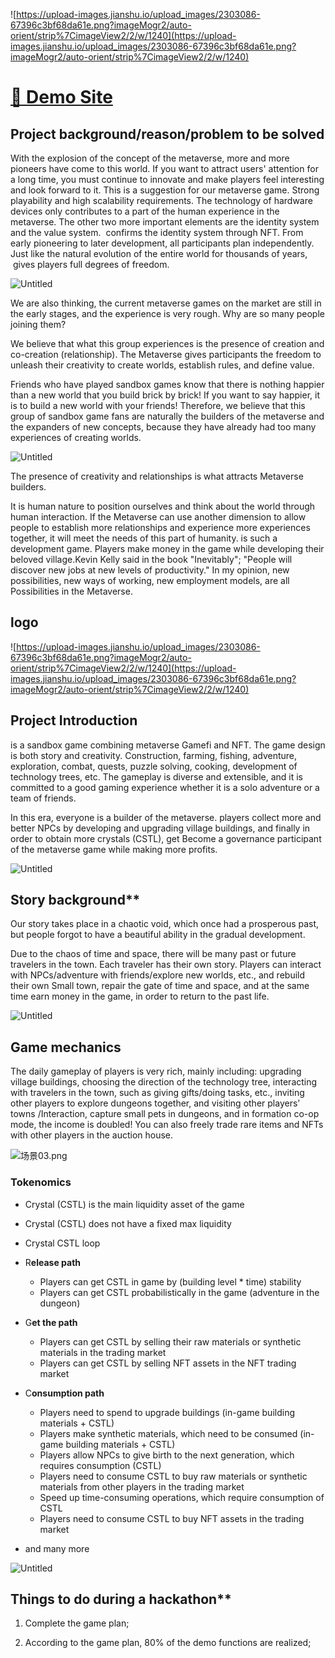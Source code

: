 
![https://upload-images.jianshu.io/upload_images/2303086-67396c3bf68da61e.png?imageMogr2/auto-orient/strip%7CimageView2/2/w/1240](https://upload-images.jianshu.io/upload_images/2303086-67396c3bf68da61e.png?imageMogr2/auto-orient/strip%7CimageView2/2/w/1240)

# [🔗 Demo Site ](https://h5.ylsd888.com/upload_res/test/chainGame/index.html) 

## **Project background/reason/problem to be solved**

With the explosion of the concept of the metaverse, more and more pioneers have come to this world. If you want to attract users' attention for a long time, you must continue to innovate and make players feel interesting and look forward to it. This is a suggestion for our metaverse game. Strong playability and high scalability requirements. The technology of hardware devices only contributes to a part of the human experience in the metaverse. The other two more important elements are the identity system and the value system. <warp gate> confirms the identity system through NFT. From early pioneering to later development, all participants plan independently. Just like the natural evolution of the entire world for thousands of years, <warp gate> gives players full degrees of freedom.

![Untitled](docs/scenes.png)

We are also thinking, the current metaverse games on the market are still in the early stages, and the experience is very rough. Why are so many people joining them?

We believe that what this group experiences is the presence of creation and co-creation (relationship). The Metaverse gives participants the freedom to unleash their creativity to create worlds, establish rules, and define value.

Friends who have played sandbox games know that there is nothing happier than a new world that you build brick by brick! If you want to say happier, it is to build a new world with your friends! Therefore, we believe that this group of sandbox game fans are naturally the builders of the metaverse and the expanders of new concepts, because they have already had too many experiences of creating worlds.

![Untitled](docs/scenes_1.png)

The presence of creativity and relationships is what attracts Metaverse builders.

It is human nature to position ourselves and think about the world through human interaction. If the Metaverse can use another dimension to allow people to establish more relationships and experience more experiences together, it will meet the needs of this part of humanity. <warp gate> is such a development game. Players make money in the game while developing their beloved village.Kevin Kelly said in the book "Inevitably"; "People will discover new jobs at new levels of productivity." In my opinion, new possibilities, new ways of working, new employment models, are all Possibilities in the Metaverse.

## **logo**

![https://upload-images.jianshu.io/upload_images/2303086-67396c3bf68da61e.png?imageMogr2/auto-orient/strip%7CimageView2/2/w/1240](https://upload-images.jianshu.io/upload_images/2303086-67396c3bf68da61e.png?imageMogr2/auto-orient/strip%7CimageView2/2/w/1240)

## **Project Introduction**

<warp gate>is a sandbox game combining metaverse Gamefi and NFT. The game design is both story and creativity. Construction, farming, fishing, adventure, exploration, combat, quests, puzzle solving, cooking, development of technology trees, etc. The gameplay is diverse and extensible, and it is committed to a good gaming experience whether it is a solo adventure or a team of friends.

In this era, everyone is a builder of the metaverse. <warp gate>players collect more and better NPCs by developing and upgrading village buildings, and finally in order to obtain more crystals (CSTL), get Become a governance participant of the metaverse game while making more profits.

![Untitled](docs/scenes_2.png)

## Story background**

Our story takes place in a chaotic void, which once had a prosperous past, but people forgot to have a beautiful ability in the gradual development.

Due to the chaos of time and space, there will be many past or future travelers in the town. Each traveler has their own story. Players can interact with NPCs/adventure with friends/explore new worlds, etc., and rebuild their own Small town, repair the gate of time and space, and at the same time earn money in the game, in order to return to the past life.

![Untitled](docs/scenes_3.png)

## Game mechanics

The daily gameplay of players is very rich, mainly including: upgrading village buildings, choosing the direction of the technology tree, interacting with travelers in the town, such as giving gifts/doing tasks, etc., inviting other players to explore dungeons together, and visiting other players’ towns /Interaction, capture small pets in dungeons, and in formation co-op mode, the income is doubled! You can also freely trade rare items and NFTs with other players in the auction house.

![场景03.png](docs/scenes_03.png)

### **Tokenomics**

- Crystal (CSTL) is the main liquidity asset of the game
- Crystal (CSTL) does not have a fixed max liquidity
- Crystal CSTL loop
- R**elease path**
    - Players can get CSTL in game by (building level * time) stability
    - Players can get CSTL probabilistically in the game (adventure in the dungeon)
    
- G**et the path**
    - Players can get CSTL by selling their raw materials or synthetic materials in the trading market
    - Players can get CSTL by selling NFT assets in the NFT trading market
    
- C**onsumption path**
    - Players need to spend to upgrade buildings (in-game building materials + CSTL)
    - Players make synthetic materials, which need to be consumed (in-game building materials + CSTL)
    - Players allow NPCs to give birth to the next generation, which requires consumption (CSTL)
    - Players need to consume CSTL to buy raw materials or synthetic materials from other players in the trading market
    - Speed up time-consuming operations, which require consumption of CSTL
    - Players need to consume CSTL to buy NFT assets in the trading market
- and many more

![Untitled](docs/scenes_4.png)

## Things to do during a hackathon**

1. Complete the game plan;

2. According to the game plan, 80% of the demo functions are realized;